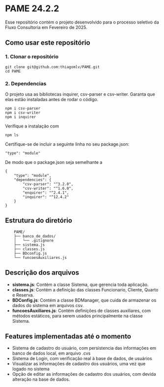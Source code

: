 # PAME 24.2.2

Esse repositório contém o projeto desenvolvido para o processo seletivo da Fluxo Consultoria em Fevereiro de 2025.

## Como usar este repositório

### 1. Clonar o repositório

    git clone git@github.com:thiagomlv/PAME.git
    cd PAME

### 2. Dependencias

O projeto usa as bibliotecas inquirer, csv-parser e csv-writer. Garanta que elas estão instaladas antes de rodar o código.

    npm i csv-parser
    npm i csv-writer
    npm i inquirer

Verifique a instalação com

    npm ls

Certifique-se de incluir a seguinte linha no seu package.json:

    "type": "module"

De modo que o package.json seja semelhante a

    {
        "type": "module",
        "dependencies": {
            "csv-parser": "^3.2.0",
            "csv-writer": "^1.6.0",
            "enquirer": "^2.4.1",
            "inquirer": "^12.4.2"
        }
    }


## Estrutura do diretório

```
    PAME/
    ├── banco_de_dados/
    │   └── .gitignore
    ├── sistema.js
    ├── classes.js
    ├── BDconfig.js
    └── funcoesAuxiliares.js

```

## Descrição dos arquivos

- **sistema.js**:  Contém a classe Sistema, que gerencia toda aplicação.
- **classes.js**: Contém a definição das classes Funcionario, Cliente, Quarto e Reserva.
- **BDConfig.js**: Contém a classe BDManager, que cuida de armazenar os dados do sistema em arquivos csv.
- **funcoesAuxiliares.js**: Contém definições de classes auxiliares, com métodos estáticos, para serem usados principalmente na classe Sistema.

## Features implementadas até o momento

- Sistema de cadastro do usuário, com persistencia das informações em banco de dados local, em arquivo .cvs
- Sistema de Login, com verificação real à base de dados, de usuários
- Visualizar as informações de cadastro dos usuários, uma vez que logado no sistema
- Opção de editar as informações de cadastro dos usuários, com devida alteração na base de dados.
